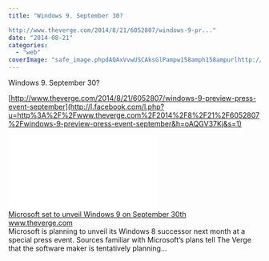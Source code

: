 ```yaml
---
title: "Windows 9. September 30?

http://www.theverge.com/2014/8/21/6052807/windows-9-pr..."
date: "2014-08-21"
categories: 
  - "web"
coverImage: "safe_image.phpdAQAxVvwUSCAksGlPampw158amph158ampurlhttp://cdn2.vox-cdn.com/uploads/chorus_image/image/37255854/windowsbluestock.0_standard_1025.0.0.0_cinema_1200.01.jpg"
---
```


Windows 9. September 30?  
  
[http://www.theverge.com/2014/8/21/6052807/windows-9-preview-press-event-september](http://l.facebook.com/l.php?u=http%3A%2F%2Fwww.theverge.com%2F2014%2F8%2F21%2F6052807%2Fwindows-9-preview-press-event-september&h=oAQGV37Kj&s=1)  
  
[![](images/safe_image.php?d=AQAxVvwUSCAksGlP&w=158&h=158&url=http%3A%2F%2Fcdn2.vox-cdn.com%2Fuploads%2Fchorus_image%2Fimage%2F37255854%2Fwindowsbluestock.0_standard_1025.0.0.0_cinema_1200.0.jpg)](http://l.facebook.com/l.php?u=http%3A%2F%2Fwww.theverge.com%2F2014%2F8%2F21%2F6052807%2Fwindows-9-preview-press-event-september&h=6AQGSyBR4&s=1)  
[Microsoft set to unveil Windows 9 on September 30th](http://l.facebook.com/l.php?u=http%3A%2F%2Fwww.theverge.com%2F2014%2F8%2F21%2F6052807%2Fwindows-9-preview-press-event-september&h=_AQH2K-MN&s=1)  
www.theverge.com  
Microsoft is planning to unveil its Windows 8 successor next month at a special press event. Sources familiar with Microsoft’s plans tell The Verge that the software maker is tentatively planning...
